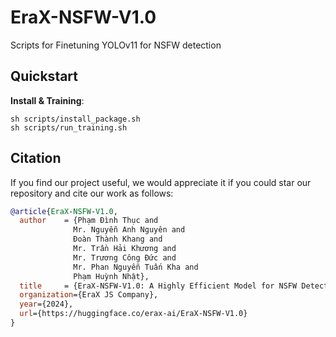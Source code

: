 # EraX-NSFW-V1.0
Scripts for Finetuning YOLOv11 for NSFW detection

## Quickstart
**Install & Training**:
```curl
sh scripts/install_package.sh
sh scripts/run_training.sh
```

## Citation 
If you find our project useful, we would appreciate it if you could star our repository and cite our work as follows:
```bibtex
@article{EraX-NSFW-V1.0,
  author    = {Phạm Đình Thục and
              Mr. Nguyễn Anh Nguyên and
              Đoàn Thành Khang and
              Mr. Trần Hải Khương and
              Mr. Trương Công Đức and 
              Mr. Phan Nguyễn Tuấn Kha and 
              Phạm Huỳnh Nhật},
  title     = {EraX-NSFW-V1.0: A Highly Efficient Model for NSFW Detection},
  organization={EraX JS Company},
  year={2024},
  url={https://huggingface.co/erax-ai/EraX-NSFW-V1.0}
}
```
